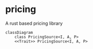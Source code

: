 # pricing
A rust based pricing library 

```mermaid
classDiagram
    class PricingSource<I, A, P>
    <<Trait>> PricingSource<I, A, P>
    
```